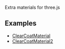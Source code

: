 Extra materials for three.js

## Examples

- [ClearCoatMaterial](http://yomotsu.github.io/ExtraMaterials/examples/ClearCoatMaterial.html)
- [ClearCoatMaterial2](http://yomotsu.github.io/ExtraMaterials/examples/ClearCoatMaterial2.html)
